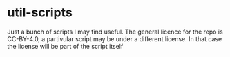 # util-scripts

Just a bunch of scripts I may find useful. The general licence for the repo is
CC-BY-4.0, a partivular script may be under a different license. In that case the
license will be part of the script itself
